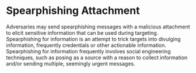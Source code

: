 # Spearphishing Attachment

Adversaries may send spearphishing messages with a malicious attachment to elicit sensitive information that can be used during targeting. Spearphishing for information is an attempt to trick targets into divulging information, frequently credentials or other actionable information. Spearphishing for information frequently involves social engineering techniques, such as posing as a source with a reason to collect information and/or sending multiple, seemingly urgent messages.